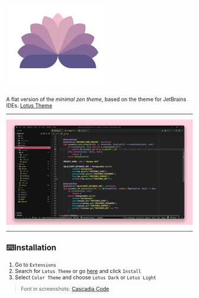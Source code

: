 ![Lotus Logo](https://github.com/alewtschuk/lotus-flat-theme-vscode/blob/main/assets/logo-flat.png?raw=true#center)

A flat version of the _minimal zen theme_, based on the theme for JetBrains IDEs. [Lotus Theme](https://plugins.jetbrains.com/plugin/14369-lotus-theme)

---

![Dark Screenshot](https://raw.githubusercontent.com/SkyLissh/lotus-theme-vscode/main/assets/screenshot-dark.png)

---

## ⌨️Installation

1. Go to `Extensions`
2. Search for `Lotus Theme` or go [here](https://marketplace.visualstudio.com/items?itemName=SkyLiss.lotus-theme) and click `Install`
3. Select `Color Theme` and choose `Lotus Dark` or `Lotus Light`

> Font in screenshots: [Cascadia Code](https://github.com/microsoft/cascadia-code)
